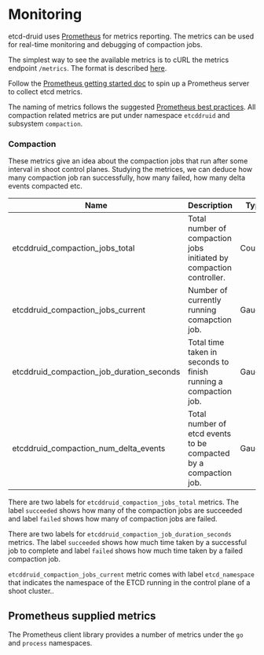 # Monitoring

etcd-druid uses [Prometheus][prometheus] for metrics reporting. The metrics can be used for real-time monitoring and debugging of compaction jobs.

The simplest way to see the available metrics is to cURL the metrics endpoint `/metrics`. The format is described [here](http://prometheus.io/docs/instrumenting/exposition_formats/).

Follow the [Prometheus getting started doc][prometheus-getting-started] to spin up a Prometheus server to collect etcd metrics.

The naming of metrics follows the suggested [Prometheus best practices][prometheus-naming]. All compaction related metrics are put under namespace `etcddruid` and subsystem `compaction`.

### Compaction

These metrics give an idea about the compaction jobs that run after some interval in shoot control planes. Studying the metrices, we can deduce how many compaction job ran successfully, how many failed, how many delta events compacted etc.

| Name | Description | Type |
|------|-------------|------|
| etcddruid_compaction_jobs_total | Total number of compaction jobs initiated by compaction controller. | Counter |
| etcddruid_compaction_jobs_current | Number of currently running comapction job. | Gauge |
| etcddruid_compaction_job_duration_seconds | Total time taken in seconds to finish running a compaction job. | Gauge |
| etcddruid_compaction_num_delta_events | Total number of etcd events to be compacted by a compaction job. | Gauge |

There are two labels for `etcddruid_compaction_jobs_total` metrics. The label `succeeded` shows how many of the compaction jobs are succeeded and label `failed` shows how many of compaction jobs are failed.

There are two labels for `etcddruid_compaction_job_duration_seconds` metrics. The label `succeeded` shows how much time taken by a successful job to complete and label `failed` shows how much time taken by a failed compaction job.

`etcddruid_compaction_jobs_current` metric comes with label `etcd_namespace` that indicates the namespace of the ETCD running in the control plane of a shoot cluster..


## Prometheus supplied metrics

The Prometheus client library provides a number of metrics under the `go` and `process` namespaces.

[glossary-proposal]: learning/glossary.md#proposal
[prometheus]: http://prometheus.io/
[prometheus-getting-started]: http://prometheus.io/docs/introduction/getting_started/
[prometheus-naming]: http://prometheus.io/docs/practices/naming/
